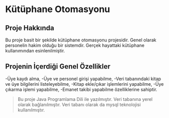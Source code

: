 # Kütüphane Otomasyonu

## Proje Hakkında
Bu proje basit bir şekilde kütüphane otomasyonu projesidir. Genel olarak personelin hakim olduğu bir sistemdir. Gerçek hayattaki kütüphane kullanımından esinlenilmiştir.



## Projenin İçerdiği Genel Özellikler
-Üye kaydı alma,
-Üye ve personel girişi yapabilme,
-Veri tabanındaki kitap ve üye bilgilerini listeleyebilme,
-Kitap ekle/çıkar işlemlerini yapabilme,
-Üye çıkarma işlemi yapabilme,
-Emanet takibi yapabilme özelliklerine sahiptir.


> Bu proje Java Programlama Dili ile yazılmıştır. Veri tabanına yerel olarak bağlanılmıştır. Veri tabanı olarak da mysql teknolojisi kullanılmıştır.
